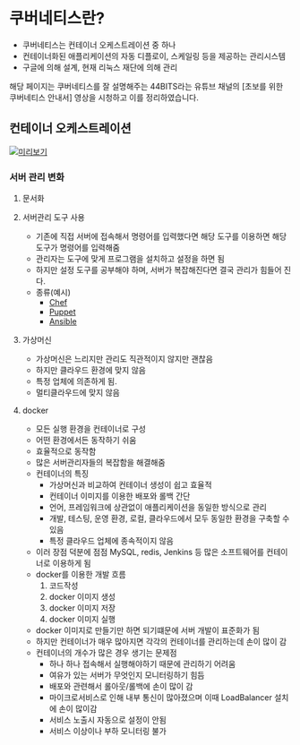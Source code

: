 # 쿠버네티스란?
- 쿠버네티스는 컨테이너 오케스트레이션 중 하나
- 컨테이너화된 애플리케이션의 자동 디플로이, 스케일링 등을 제공하는 관리시스템
- 구글에 의해 설계, 현재 리눅스 재단에 의해 관리

해당 페이지는 쿠버네티스를 잘 설명해주는 44BITS라는 유튜브 채널의 [초보를 위한 쿠버네티스 안내서] 영상을 시청하고 이를 정리하였습니다.


## 컨테이너 오케스트레이션
[![미리보기](https://img.youtube.com/vi/Ia8IfowgU7s/0.jpg)](https://youtu.be/Ia8IfowgU7s)

### 서버 관리 변화
  1) 문서화 
   
  2) 서버관리 도구 사용
     - 기존에 직접 서버에 접속해서 명령어를 입력했다면 해당 도구를 이용하면 해당 도구가 명령어를 입력해줌
     - 관리자는 도구에 맞게 프로그램을 설치하고 설정을 하면 됨
     - 하지만 설정 도구를 공부해야 하며, 서버가 복잡해진다면 결국 관리가 힘들어 진다.
     - 종류(예시)  
       - [Chef](https://docs.chef.io/platform_overview/)
       - [Puppet](https://puppet.com/docs/puppet/7/puppet_overview.html)
       - [Ansible](https://www.redhat.com/ko/technologies/management/ansible/what-is-ansible) 
  
  3) 가상머신
     - 가상머신은 느리지만 관리도 직관적이지 않지만 괜찮음
     - 하지만 클라우드 환경에 맞지 않음
     - 특정 업체에 의존하게 됨.
     - 멀티클라우드에 맞지 않음
  
  4) docker
     - 모든 실행 환경을 컨테이너로 구성
     - 어떤 환경에서든 동작하기 쉬움
     - 효율적으로 동작함
     - 많은 서버관리자들의 복잡함을 해결해줌
     - 컨테이너의 특징
       - 가상머신과 비교하여 컨테이너 생성이 쉽고 효율적
       - 컨테이너 이미지를 이용한 배포와 롤백 간단
       - 언어, 프레임워크에 상관없이 애플리케이션을 동일한 방식으로 관리
       - 개발, 테스팅, 운영 환경, 로컬, 클라우드에서 모두 동일한 환경을 구축할 수 있음
       - 특정 클라우드 업체에 종속적이지 않음
     - 이러 장점 덕분에 점점 MySQL, redis, Jenkins 등 많은 소프트웨어를 컨테이너로 이용하게 됨
     - docker를 이용한 개발 흐름 
       1) 코드작성
       2) docker 이미지 생성
       3) docker 이미지 저장
       4) docker 이미지 실행
     - docker 이미지로 만들기만 하면 되기떄문에 서버 개발이 표준화가 됨
     - 하지만 컨테이너가 매우 많아지면 각각의 컨테이너를 관리하는데 손이 많이 감
      - 컨테이너의 개수가 많은 경우 생기는 문제점
        - 하나 하나 접속해서 실행해야하기 때문에 관리하기 어려움
        - 여유가 있는 서버가 무엇인지 모니터링하기 힘듬
        - 배포와 관련해서 롤아웃/롤백에 손이 많이 감
        - 마이크로서비스로 인해 내부 통신이 많아졌으며 이때 LoadBalancer 설치에 손이 많이감
        - 서비스 노출시 자동으로 설정이 안됨
        - 서비스 이상이나 부하 모니터링 불가